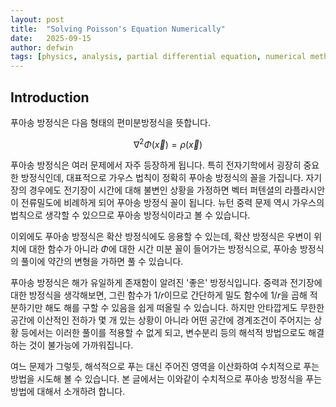 ```yaml
---
layout: post
title:  "Solving Poisson's Equation Numerically"
date:   2025-09-15 
author: defwin
tags: [physics, analysis, partial differential equation, numerical method]
---
```


## Introduction

푸아송 방정식은 다음 형태의 편미분방정식을 뜻합니다.

$$\displaystyle \nabla^2 \Phi(\vec{x}) = \rho(\vec{x})$$

푸아송 방정식은 여러 문제에서 자주 등장하게 됩니다. 특히 전자기학에서 굉장히 중요한 방정식인데, 대표적으로 가우스 법칙이 정확히 푸아송 방정식의 꼴을 가집니다. 자기장의 경우에도 전기장이 시간에 대해 불변인 상황을 가정하면 벡터 퍼텐셜의 라플라시안이 전류밀도에 비례하게 되어 푸아송 방정식 꼴이 됩니다. 뉴턴 중력 문제 역시 가우스의 법칙으로 생각할 수 있으므로 푸아송 방정식이라고 볼 수 있습니다. 

이외에도 푸아송 방정식은 확산 방정식에도 응용할 수 있는데, 확산 방정식은 우변이 위치에 대한 함수가 아니라 $\Phi$에 대한 시간 미분 꼴이 들어가는 방정식으로, 푸아송 방정식의 풀이에 약간의 변형을 가하면 풀 수 있습니다. 

푸아송 방정식은 해가 유일하게 존재함이 알려진 '좋은' 방정식입니다. 중력과 전기장에 대한 방정식을 생각해보면, 그린 함수가 $1/r$이므로 간단하게 밀도 함수에 $1/r$을 곱해 적분하기만 해도 해를 구할 수 있음을 쉽게 떠올릴 수 있습니다. 하지만 안타깝게도 무한한 공간에 이산적인 전하가 몇 개 있는 상황이 아니라 어떤 공간에 경계조건이 주어지는 상황 등에서는 이러한 풀이를 적용할 수 없게 되고, 변수분리 등의 해석적 방법으로도 해결하는 것이 불가능에 가까워집니다. 

여느 문제가 그렇듯, 해석적으로 푸는 대신 주어진 영역을 이산화하여 수치적으로 푸는 방법을 시도해 볼 수 있습니다. 본 글에서는 이와같이 수치적으로 푸아송 방정식을 푸는 방법에 대해서 소개하려 합니다.

## 
